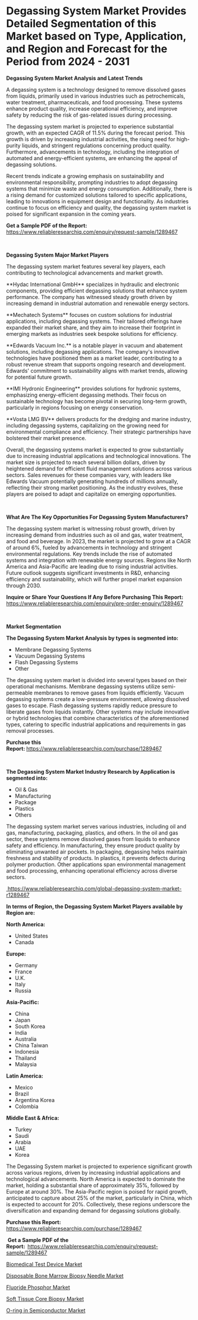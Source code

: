 <p><h1>Degassing System Market Provides Detailed Segmentation of this Market based on Type, Application, and Region and Forecast for the Period from 2024 - 2031</h1></p><p><strong>Degassing System Market Analysis and Latest Trends</strong></p>
<p><p>A degassing system is a technology designed to remove dissolved gases from liquids, primarily used in various industries such as petrochemicals, water treatment, pharmaceuticals, and food processing. These systems enhance product quality, increase operational efficiency, and improve safety by reducing the risk of gas-related issues during processing. </p><p>The degassing system market is projected to experience substantial growth, with an expected CAGR of 11.5% during the forecast period. This growth is driven by increasing industrial activities, the rising need for high-purity liquids, and stringent regulations concerning product quality. Furthermore, advancements in technology, including the integration of automated and energy-efficient systems, are enhancing the appeal of degassing solutions. </p><p>Recent trends indicate a growing emphasis on sustainability and environmental responsibility, prompting industries to adopt degassing systems that minimize waste and energy consumption. Additionally, there is a rising demand for customized solutions tailored to specific applications, leading to innovations in equipment design and functionality. As industries continue to focus on efficiency and quality, the degassing system market is poised for significant expansion in the coming years.</p></p>
<p><strong>Get a Sample PDF of the Report:&nbsp;</strong> <a href="https://www.reliableresearchiq.com/enquiry/request-sample/1289467?utm_campaign=1611&utm_medium=2&utm_source=Github&utm_content=ia&utm_term=26102024&utm_id=degassing-system">https://www.reliableresearchiq.com/enquiry/request-sample/1289467</a></p>
<p>&nbsp;</p>
<p><strong>Degassing System Major Market Players</strong></p>
<p><p>The degassing system market features several key players, each contributing to technological advancements and market growth. </p><p>**Hydac International GmbH** specializes in hydraulic and electronic components, providing efficient degassing solutions that enhance system performance. The company has witnessed steady growth driven by increasing demand in industrial automation and renewable energy sectors. </p><p>**Mechatech Systems** focuses on custom solutions for industrial applications, including degassing systems. Their tailored offerings have expanded their market share, and they aim to increase their footprint in emerging markets as industries seek bespoke solutions for efficiency.</p><p>**Edwards Vacuum Inc.** is a notable player in vacuum and abatement solutions, including degassing applications. The company's innovative technologies have positioned them as a market leader, contributing to a robust revenue stream that supports ongoing research and development. Edwards' commitment to sustainability aligns with market trends, allowing for potential future growth.</p><p>**IMI Hydronic Engineering** provides solutions for hydronic systems, emphasizing energy-efficient degassing methods. Their focus on sustainable technology has become pivotal in securing long-term growth, particularly in regions focusing on energy conservation.</p><p>**Vosta LMG BV** delivers products for the dredging and marine industry, including degassing systems, capitalizing on the growing need for environmental compliance and efficiency. Their strategic partnerships have bolstered their market presence.</p><p>Overall, the degassing systems market is expected to grow substantially due to increasing industrial applications and technological innovations. The market size is projected to reach several billion dollars, driven by heightened demand for efficient fluid management solutions across various sectors. Sales revenues for these companies vary, with leaders like Edwards Vacuum potentially generating hundreds of millions annually, reflecting their strong market positioning. As the industry evolves, these players are poised to adapt and capitalize on emerging opportunities.</p></p>
<p>&nbsp;</p>
<p><strong>What Are The Key Opportunities For Degassing System Manufacturers?</strong></p>
<p><p>The degassing system market is witnessing robust growth, driven by increasing demand from industries such as oil and gas, water treatment, and food and beverage. In 2023, the market is projected to grow at a CAGR of around 6%, fueled by advancements in technology and stringent environmental regulations. Key trends include the rise of automated systems and integration with renewable energy sources. Regions like North America and Asia-Pacific are leading due to rising industrial activities. Future outlook suggests significant investments in R&D, enhancing efficiency and sustainability, which will further propel market expansion through 2030.</p></p>
<p><strong>Inquire or Share Your Questions If Any Before Purchasing This Report:</strong> <a href="https://www.reliableresearchiq.com/enquiry/pre-order-enquiry/1289467?utm_campaign=1611&utm_medium=2&utm_source=Github&utm_content=ia&utm_term=26102024&utm_id=degassing-system">https://www.reliableresearchiq.com/enquiry/pre-order-enquiry/1289467</a></p>
<p>&nbsp;</p>
<p><strong>Market Segmentation</strong></p>
<p><strong>The Degassing System Market Analysis by types is segmented into:</strong></p>
<p><ul><li>Membrane Degassing Systems</li><li>Vacuum Degassing Systems</li><li>Flash Degassing Systems</li><li>Other</li></ul></p>
<p><p>The degassing system market is divided into several types based on their operational mechanisms. Membrane degassing systems utilize semi-permeable membranes to remove gases from liquids efficiently. Vacuum degassing systems create a low-pressure environment, allowing dissolved gases to escape. Flash degassing systems rapidly reduce pressure to liberate gases from liquids instantly. Other systems may include innovative or hybrid technologies that combine characteristics of the aforementioned types, catering to specific industrial applications and requirements in gas removal processes.</p></p>
<p><strong>Purchase this Report:&nbsp;</strong><a href="https://www.reliableresearchiq.com/purchase/1289467?utm_campaign=1611&utm_medium=2&utm_source=Github&utm_content=ia&utm_term=26102024&utm_id=degassing-system">https://www.reliableresearchiq.com/purchase/1289467</a></p>
<p>&nbsp;</p>
<p><strong>The Degassing System Market Industry Research by Application is segmented into:</strong></p>
<p><ul><li>Oil & Gas</li><li>Manufacturing</li><li>Package</li><li>Plastics</li><li>Others</li></ul></p>
<p><p>The degassing system market serves various industries, including oil and gas, manufacturing, packaging, plastics, and others. In the oil and gas sector, these systems remove dissolved gases from liquids to enhance safety and efficiency. In manufacturing, they ensure product quality by eliminating unwanted air pockets. In packaging, degassing helps maintain freshness and stability of products. In plastics, it prevents defects during polymer production. Other applications span environmental management and food processing, enhancing operational efficiency across diverse sectors.</p></p>
<p><a href="https://www.reliableresearchiq.com/global-degassing-system-market-r1289467?utm_campaign=1611&utm_medium=2&utm_source=Github&utm_content=ia&utm_term=26102024&utm_id=degassing-system">&nbsp;https://www.reliableresearchiq.com/global-degassing-system-market-r1289467</a></p>
<p><strong>In terms of Region, the Degassing System Market Players available by Region are:</strong></p>
<p>
    <p> <strong> North America: </strong>
        <ul>
            <li>United States</li>
            <li>Canada</li>
        </ul>
        </p> 
    <p> <strong> Europe: </strong>
        <ul>
            <li>Germany</li>
            <li>France</li>
            <li>U.K.</li>
            <li>Italy</li>
            <li>Russia</li>
        </ul>
        </p> 
    <p> <strong> Asia-Pacific: </strong>
        <ul>
            <li>China</li>
            <li>Japan</li>
            <li>South Korea</li>
            <li>India</li>
            <li>Australia</li>
            <li>China Taiwan</li>
            <li>Indonesia</li>
            <li>Thailand</li>
            <li>Malaysia</li>
        </ul>
        </p> 
    <p> <strong> Latin America: </strong>
        <ul>
            <li>Mexico</li>
            <li>Brazil</li>
            <li>Argentina Korea</li>
            <li>Colombia</li>
        </ul>
        </p> 
    <p> <strong> Middle East & Africa: </strong>
        <ul>
            <li>Turkey</li>
            <li>Saudi</li>
            <li>Arabia</li>
            <li>UAE</li>
            <li>Korea</li>
        </ul>
    </p>
    </p>
<p><p>The Degassing System market is projected to experience significant growth across various regions, driven by increasing industrial applications and technological advancements. North America is expected to dominate the market, holding a substantial share of approximately 35%, followed by Europe at around 30%. The Asia-Pacific region is poised for rapid growth, anticipated to capture about 25% of the market, particularly in China, which is expected to account for 20%. Collectively, these regions underscore the diversification and expanding demand for degassing solutions globally.</p></p>
<p><strong>Purchase this Report: </strong><a href="https://www.reliableresearchiq.com/purchase/1289467?utm_campaign=1611&utm_medium=2&utm_source=Github&utm_content=ia&utm_term=26102024&utm_id=degassing-system">https://www.reliableresearchiq.com/purchase/1289467</a></p>
<p>&nbsp;<strong>Get a Sample PDF of the Report:&nbsp;&nbsp;</strong><a href="https://www.reliableresearchiq.com/enquiry/request-sample/1289467?utm_campaign=1611&utm_medium=2&utm_source=Github&utm_content=ia&utm_term=26102024&utm_id=degassing-system">https://www.reliableresearchiq.com/enquiry/request-sample/1289467</a></p>
<p><strong></strong></p>
<p><p><a href="https://www.linkedin.com/pulse/biomedical-test-device-market-forecasts-trends-impact-analysis-zyfsf?utm_campaign=1611&utm_medium=2&utm_source=Github&utm_content=ia&utm_term=26102024&utm_id=degassing-system">Biomedical Test Device Market</a></p><p><a href="https://www.linkedin.com/pulse/disposable-bone-marrow-biopsy-needle-market-outlook-complete-hrfxf?utm_campaign=1611&utm_medium=2&utm_source=Github&utm_content=ia&utm_term=26102024&utm_id=degassing-system">Disposable Bone Marrow Biopsy Needle Market</a></p><p><a href="https://www.linkedin.com/pulse/trends-global-fluoride-phosphor-market-forecast-analysis-2024-tz43f?utm_campaign=1611&utm_medium=2&utm_source=Github&utm_content=ia&utm_term=26102024&utm_id=degassing-system">Fluoride Phosphor Market</a></p><p><a href="https://www.linkedin.com/pulse/future-trends-global-soft-tissue-core-biopsy-market-insights-ev6kf?utm_campaign=1611&utm_medium=2&utm_source=Github&utm_content=ia&utm_term=26102024&utm_id=degassing-system">Soft Tissue Core Biopsy Market</a></p><p><a href="https://www.linkedin.com/pulse/global-o-ring-semiconductor-market-sector2024-2031-metrics-olnif?utm_campaign=1611&utm_medium=2&utm_source=Github&utm_content=ia&utm_term=26102024&utm_id=degassing-system">O-ring in Semiconductor Market</a></p></p>